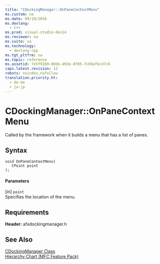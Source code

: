 ```yaml
---
title: "CDockingManager::OnPaneContextMenu"
ms.custom: na
ms.date: 09/19/2016
ms.devlang: 
  - C++
ms.prod: visual-studio-dev14
ms.reviewer: na
ms.suite: na
ms.technology: 
  - devlang-cpp
ms.tgt_pltfrm: na
ms.topic: reference
ms.assetid: 7e5f91b9-80de-493e-8f05-7c69afbc47c6
caps.latest.revision: 12
robots: noindex,nofollow
translation.priority.ht: 
  - de-de
  - ja-jp
---
```

# CDockingManager::OnPaneContextMenu
Called by the framework when it builds a menu that has a list of panes.  
  
## Syntax  
  
```  
void OnPaneContextMenu(  
   CPoint point  
);  
```  
  
#### Parameters  
 [in] `point`  
 Specifies the location of the menu.  
  
## Requirements  
 **Header:** afxdockingmanager.h  
  
## See Also  
 [CDockingManager Class](../vs140/CDockingManager-Class.md)   
 [Hierarchy Chart (MFC Feature Pack)](../vs140/Hierarchy-Chart.md)